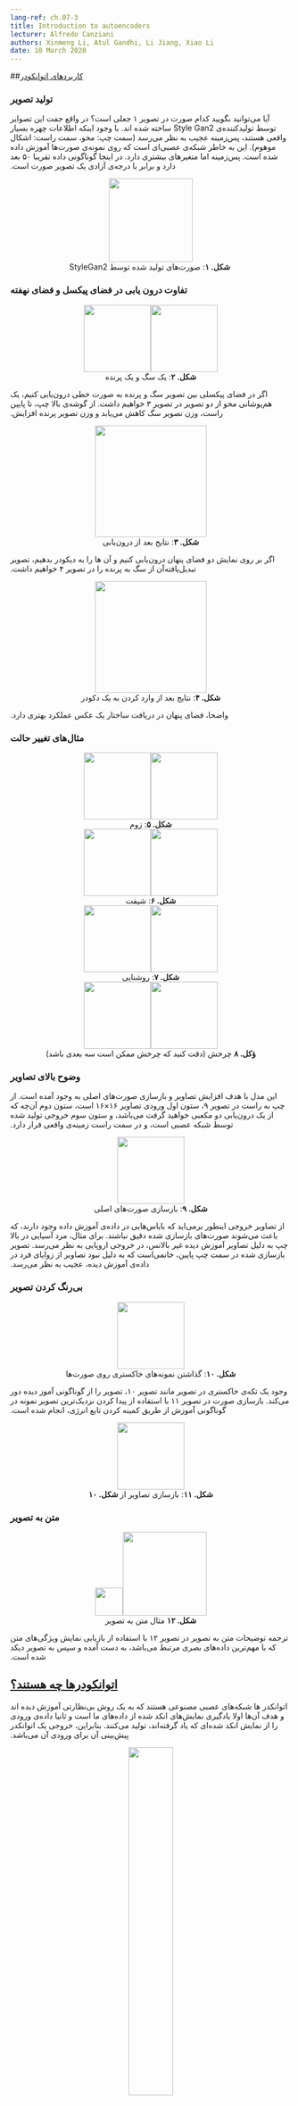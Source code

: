 ```yaml
---
lang-ref: ch.07-3
title: Introduction to autoencoders
lecturer: Alfredo Canziani
authors: Xinmeng Li, Atul Gandhi, Li Jiang, Xiao Li
date: 10 March 2020
---
```



<!--## [Application of autoencoders](https://www.youtube.com/watch?v=bggWQ14DD9M&t=55s)-->
##[کاربردهای اتوانکودر](https://www.youtube.com/watch?v=bggWQ14DD9M&t=55s)

<!--### Image generation-->
### تولید تصویر
<!--Can you tell which face is fake in Fig. 1? In fact, both of them are produced by the StyleGan2 generator. Although the facial details are very realistic, the background looks weird (left: blurriness, right: misshapen objects). This is because the neural network is trained on faces samples. The background then has a much higher variability. Here the data manifold has roughly 50 dimensions, equal to the degrees of freedom of a face image.-->
&#x202b; آیا می‌توانید بگویید کدام صورت در تصویر ۱ جعلی است؟ در واقع جفت این تصوایر توسط تولید‌کننده‌ی Style Gan2 ساخته شده اند. با وجود اینکه اطلاعات چهره بسیار واقعی هستند، پس‌زمینه عجیب به نظر می‌رسد (سمت چپ: محو، سمت راست: اشکال موهوم). این به خاطر شبکه‌ی عصبی‌ای است که روی نمونه‌ی صورت‌ها آموزش داده شده است. پس‌زمینه اما متغیر‌های بیشتری دارد. در اینجا گوناگونی داده تقریبا ۵۰ بعد دارد و برابر با درجه‌ی آزادی یک تصویر صورت است.
<center>
<img src="{{site.baseurl}}/images/week07/07-3/1_faces_gen.jpg" height="150px" /><br>
<!--<b>Fig. 1</b>: Faces generated from StyleGan2-->
&#x202b; <b>شکل. ۱</b>: صورت‌های تولید شده توسط StyleGan2
</center>


<!--### Difference of Interpolation in Pixel Space and Latent Space-->
### &#x202b; تفاوت درون یابی در فضای پیکسل و فضای نهفته
<center>
<img src="{{site.baseurl}}/images/week07/07-3/2_dog.jpg" height="120px"/><img src="{{site.baseurl}}/images/week07/07-3/2_bird.jpg" height="120px"/>
<br>
<!--<b>Fig. 2</b>: A dog and a bird-->
<b>شکل. ۲</b>: یک سگ و یک پرنده
</center>

<!--If we linearly interpolate between the dog and bird image (Fig. 2) in pixel space, we will get a fading overlay of two images in Fig. 3. From the top left to the bottom right, the weight of the dog image decreases and the weight of the bird image increases.-->
&#x202b;اگر در فضای پیکسلی بین تصویر سگ و پرنده به صورت خطی درون‌یابی کنیم، یک هم‌پوشانی محو از دو تصویر در تصویر ۳ خواهیم داشت. از گوشه‌ی بالا چپ، تا پایین راست، وزن تصویر سگ کاهش می‌یابد و وزن تصویر پرنده افزایش.
 
<center>
<img src="{{site.baseurl}}/images/week07/07-3/3_dog2bird.jpg" height="200px"/><br>
<!--<b>Fig. 3</b>: Results after interpolation-->
<b>شکل. ۳</b>: نتایج بعد از درون‌یابی
</center>

<!--If we interpolate on two latent space representation and feed them to the decoder, we will get the transformation from dog to bird in Fig. 4.-->
&#x202b; اگر بر روی نمایش دو فضای پنهان درون‌یابی کنیم و آن ها را به دیکودر بدهیم، تصویر تبدیل‌یافته‌آن از سگ به پرنده را در تصویر ۴ خواهیم داشت.
<center>
<img src="{{site.baseurl}}/images/week07/07-3/4_model_d2b.jpg" height="200px"/><br>
<!--<b>Fig. 4</b>: Results after feeding into decoder-->
<b>شکل. ۴</b>: نتایج بعد از وارد کردن به یک دکودر
</center>

<!--Obviously, latent space is better at capturing the structure of an image.-->
&#x202b; واضحا، فضای پنهان در دریافت ساختار یک عکس عملکرد بهتری دارد.

<!--### Transformation Examples-->
### مثال‌های تغییر حالت

<center>
<img src="{{site.baseurl}}/images/week07/07-3/5_zoom1.jpg
" height="120px"/><img src="{{site.baseurl}}/images/week07/07-3/5_zoom2.jpg
" height="120px"/>
<br>
<!--<b>Fig. 5</b>: Zoom-->
<b>شکل. ۵</b>: زوم
</center>

<center>
<img src="{{site.baseurl}}/images/week07/07-3/6_shift1.jpg
" height="120px"/><img src="{{site.baseurl}}/images/week07/07-3/6_shift2.jpg
" height="120px"/>
<br>
<!--<b>Fig. 6</b>: Shift-->
<b>شکل. ۶</b>: شیفت
</center>

<center>
<img src="{{site.baseurl}}/images/week07/07-3/7_bright1.jpg
" height="120px"/><img src="{{site.baseurl}}/images/week07/07-3/7_bright2.jpg" height="120px"/>
<br>
<!--<b>Fig. 7</b>: Brightness-->
<b>شکل. ۷</b>: روشنایی
</center>

<center>
<img src="{{site.baseurl}}/images/week07/07-3/8_rotation1.jpg" height="120px"/><img src="{{site.baseurl}}/images/week07/07-3/8_rotation2.jpg" height="120px"/>
<br>
<!--<b>Fig. 8</b>: Rotation (Note that the rotation could be 3D)-->
&#x202b;<b>ؤکل. ۸</b> چرخش (دقت کنید که چرخش ممکن است سه بعدی باشد)
</center>


<!--### Image Super-resolution-->
### وضوح بالای تصاویر
<!--This model aims to upscale images and reconstruct the original faces. From left to right in Fig. 9, the first column is the 16x16 input image, the second one is what you would get from a standard bicubic interpolation, the third is the output generated by the neural net, and on the right is the ground truth. (https://github.com/david-gpu/srez)-->
&#x202b; این مدل با هدف افزایش تصاویر و بازسازی صورت‌های اصلی به وجود آمده است. از چپ به راست در تصویر ۹، ستون اول ورودی تصاویر ۱۶×۱۶ است، ستون دوم آن‌چه که از یک درون‌یابی دو مکعبی خواهید گرفت می‌باشد، و ستون سوم خروجی تولید شده توسط شبکه عصبی است، و در سمت راست زمینه‌ی واقعی قرار دارد.
<center><img src="{{site.baseurl}}/images/week07/07-3/9_reconstruct.jpg" height="120px"/>
<br>
<!--<b>Fig. 9</b>: Reconstructing original faces-->
<b>شکل. ۹</b>: بازسازی صورت‌های اصلی
</center>

<!--From the output images, it is clear that there exist biases in the training data, which makes the reconstructed faces inaccurate. For example, the top left Asian man is made to look European in the output due to the imbalanced training images. The reconstructed face of the bottom left women looks weird due to the lack of images from that odd angle in the training data.-->
&#x202b; از تصاویر خروجی اینطور برمی‌اید که بایاس‌هایی در داده‌ی آموزش داده وجود دارند، که باعث می‌شوند صورت‌های بازسازی شده دقیق نباشند. برای مثال، مرد آسیایی در بالا چپ به دلیل تصاویر آموزش دیده غیر بالانس، در خروجی اروپایی به نظر می‌رسد. تصویر بازسازی شده در سمت چپ پایین، خانمی‌است که به دلیل نبود تصاویر از زوایای فرد در داده‌ی آموزش دیده، عجیب به نظر می‌رسد.

<!--### Image Inpainting-->
### &#x202b; بی‌رنگ کردن تصویر
<center>
<img src="{{site.baseurl}}/images/week07/07-3/10_facepatch.jpg" height="120px"/>
<br>
<!--<b>Fig. 10</b>: Putting grey patch on faces-->
<b>شکل. ۱۰</b>: گذاشتن نمونه‌های خاکستری روی صورت‌ها
</center>

<!--Putting a grey patch on the face like in Fig. 10 makes the image away from the training manifold. The face reconstruction in Fig. 11 is done by finding the closest sample image on the training manifold via Energy function minimization.-->
&#x202b; وجود یک تکه‌ی خاکستری در تصویر مانند تصویر ۱۰، تصویر را از گوناگونی آموز دیده دور می‌کند. بازسازی صورت در تصویر ۱۱ با استفاده از پیدا کردن نزدیک‌ترین تصویر نمونه در گوناگونی آموزش از طریق کمینه کردن تابع انرژی، انجام شده است.

<center>
<img src="{{site.baseurl}}/images/week07/07-3/11_fixfacepatch.jpg" height="120px"/>
<br>
<!--<b>Fig. 11</b>: Reconstructed image of <b>Fig. 10</b>-->
<b>شکل. ۱۱</b>: بازسازی تصاویر از <b>شکل. ۱۰</b>
</center>


<!--### Caption to Image-->
### متن به تصویر
<center>
<img src="{{site.baseurl}}/images/week07/07-3/12_caption.jpg" height="50px"/><img src="{{site.baseurl}}/images/week07/07-3/12_capimage.jpg" height="150px"/>
<br>
<!--<b>Fig. 12</b>: Caption to Image example-->
<b>شکل. ۱۲</b> مثال متن به تصویر
</center>

<!--The translation from text description to image in Fig. 12 is achieved by extracting text features representations associated with important visual information and then decoding them to images.-->
&#x202b; ترجمه‌ توضیحات متن به تصویر در تصویر ۱۲ با استفاده از بازیابی نمایش ویژگی‌های متن که با مهم‌ترین داده‌های بصری مرتبط می‌باشد، به دست آمده و سپس به تصویر دیکد شده است.

<!--## [What are autoencoders?](https://www.youtube.com/watch?v=bggWQ14DD9M&t=879s)-->
## &#x202b; [اتوانکودر‌ها چه هستند؟](https://www.youtube.com/watch?v=bggWQ14DD9M&t=879s)
<!--Autoencoders are artificial neural networks, trained in an unsupervised manner, that aim to first learn encoded representations of our data and then generate the input data (as closely as possible) from the learned encoded representations. Thus, the output of an autoencoder is its prediction for the input.-->
&#x202b; اتوانکدر ها شبکه‌های عصبی مصنوعی هستند که به یک روش بی‌نظارتی آموزش دیده اند و هدف آن‌ها اولا یادگیری نمایش‌های انکد شده از داده‌های ما است و ثانیا داده‌ی ورودی را از نمایش‌ انکد شده‌‌ای که یاد گرفته‌اند، تولید می‌کنند. بنابراین، خروجی یک اتوانکدر پیش‌بینی آن برای ورودی‌ آن می‌باشد.

<center>
<img src="{{site.baseurl}}/images/week07/07-3/13_ae_structure.png" width="40%"/> <br>
<!--<b>Fig. 13</b>: Architecture of a basic autoencoder<br>-->
<b>شکل. ۱۳</b>: معماری یک اتوانکودر پایه
</center>

<!--Fig. 13 shows the architecture of a basic autoencoder. As before, we start from the bottom with the input $\boldsymbol{x}$ which is subjected to an encoder (affine transformation defined by $\boldsymbol{W_h}$, followed by squashing). This results in the intermediate hidden layer $\boldsymbol{h}$. This is subjected to the decoder(another affine transformation defined by $\boldsymbol{W_x}$ followed by another squashing). This produces the output $\boldsymbol{\hat{x}}$, which is our model's prediction/reconstruction of the input. As per our convention, we say that this is a 3 layer neural network.-->
&#x202b; تصویر ۱۳ معماری یک اتوانکدر اولیه را نشان می‌دهد. مانند قبل، از پایین با ورودی .. که زیر نظر یک اتوانکدر است، شروع می‌کنیم (دگرگونی تعریف شده توسط ...، که توسط squashing دنبال شده). این در لایه‌ی مخفی میانی خود را نشان می‌دهد. این تحت نظر دیکودر است ( تبدیل تعریف شده‌ی دیگری.. که توسط یک Squashing دنبال می‌شود). این خروجی .. را تولید می‌کند، که پیش‌بینی/ بازسازی از ورودی مدلمان است. طبق قرارداد ما، می‌گوییم این یک شبکه عصبی ۳ لایه است.
<!--We can represent the above network mathematically by using the following equations:-->
&#x202b; شبکه‌ی بالا را به صورت ریاضی با استفاده از معادلات زیر نمایش می‌دهیم:

$$
\boldsymbol{h} = f(\boldsymbol{W_h}\boldsymbol{x} + \boldsymbol{b_h}) \\
\boldsymbol{\hat{x}} = g(\boldsymbol{W_x}\boldsymbol{h} + \boldsymbol{b_x})
$$

<!--We also specify the following dimensionalities:-->
&#x202b; ابعاد زیر را نیز مشخص می‌کنیم:
$$
\boldsymbol{x},\boldsymbol{\hat{x}} \in \mathbb{R}^n\\
\boldsymbol{h} \in \mathbb{R}^d\\
\boldsymbol{W_h} \in \mathbb{R}^{d \times n}\\
\boldsymbol{W_x} \in \mathbb{R}^{n \times d}\\
$$

<!--<b>Note:</b> In order to represent PCA, we can have tight weights (or tied weights) defined by $\boldsymbol{W_x}\ \dot{=}\ \boldsymbol{W_h}^\top$-->
<b>Note:</b> &#x202b; برای نمایش PCA، می‌توانیم وزن‌های ثابت (یا وزن‌های برابر) که توسط فرمول روبه رو تعریف می‌شود داشته باشیم:$\boldsymbol{W_x}\ \dot{=}\ \boldsymbol{W_h}^\top$

<!--## Why are we using autoencoders?-->
## چرا ما از اتوانکودرها استفاده میکنیم؟
<!--At this point, you may wonder what the point of predicting the input is and what are the applications of autoencoders.-->
&#x202b; در اینجا، ممکن است بخواهید بدانید که هدف از پیش‌بینی ورودی چیست و برنامه‌های خود رمزگذار چیست؟
<!--The primary applications of an autoencoder is for anomaly detection or image denoising. We know that an autoencoder's task is to be able to reconstruct data that lives on the manifold *i.e.* given a data manifold, we would want our autoencoder to be able to reconstruct only the input that exists in that manifold. Thus we constrain the model to reconstruct things that have been observed during training, and so any variation present in new inputs will be removed because the model would be insensitive to those kinds of perturbations.-->
&#x202b; کاربردهای اولیه‌ی یک اتوانکدر برای تشخیص ناهنجاری یا Denoising تصویر است. می‌دانیم که وظیفه‌ی یک اتوانکدر این است تا برای بازسازی داده‌ای که روی گوناگونی مانند یک گوناگونی داده، آمادگی داشته باشد، ما می‌خواهیم تا اتوانکدر ما، تنها بتواند ورودی‌ای که بر روی آن گوناگونی وجود دارد را بازسازی کند. بنابراین ما از مدل انتظار داریم تا آنچه را که در طول آزمایش مشاهده شده، بازسازی کند، و بنابراین هرگونه تغییر موجود در ورودی‌های جدید به علت عدم حساسیت نسبت به انواع اغتشاشات حذف خواهد شد.

<!--Another application of an autoencoder is as an image compressor. If we have an intermediate dimensionality $d$ lower than the input dimensionality $n$, then the encoder can be used as a compressor and the hidden representations (coded representations) would address all (or most) of the information in the specific input but take less space.-->
&#x202b; کاربرد دیگر یک اتوانکدر به عنوان یک متراکم‌کننده تصویر است. اگر ما یک بعد میانی D که کوچکتر از بعد ورودی n است، داشته باشیم، انکودر می‌تواند به عنوان یک متراکم کننده عمل کند و نمایش‌های مخفی (نمایش‌های کدگذاری شده) همه‌ی( یا بخشی) اطلاعات در یک ورودی مشخص در نظر می‌گیرند، اما فضای کمتری اشغال می‌کنند.

<!--## Reconstruction loss-->
##تلفات بازسازی

<!--Let us now look at the reconstruction losses that we generally use. The overall loss for the dataset is given as the average per sample loss i.e.-->
&#x202b; حال نگاهی به تلفات بازسازی که انجام دادیم بیاندازیم. تلفات کلی برای مجموعه‌دادگان در نظر گرفته شده، مساوی با میانگین تلفات هر نمونه در نظر گرفته شده‌ است.
$$
L = \frac{1}{m} \sum_{j=1}^m \ell(x^{(j)},\hat{x}^{(j)})
$$

<!--When the input is categorical, we could use the Cross-Entropy loss to calculate the per sample loss which is given by-->
&#x202b; وقتی ورودی دسته‌بندی شده است، ما می‌توانیم از تلف Cross-Entropy برای محاسبه‌ی تلف در هر نمونه که به صورت زیر داده شده است استفاده کنیم:

$$
\ell(\boldsymbol{x},\boldsymbol{\hat{x}}) = -\sum_{i=1}^n [x_i \log(\hat{x}_i) + (1-x_i)\log(1-\hat{x}_i)]
$$

<!--And when the input is real-valued, we may want to use the Mean Squared Error Loss given by-->
&#x202b; و وقتی ورودی دارای مقدار واقعی است، شاید بخواهیم تا از تلف MSE به صورت زیر استفاده کنیم:

$$
\ell(\boldsymbol{x},\boldsymbol{\hat{x}}) = \frac{1}{2} \lVert \boldsymbol{x} - \boldsymbol{\hat{x}} \rVert^2
$$


<!--## Under-/over-complete hidden layer-->
## کاملا تحت-/فوق- لایه‌ی مخفی
<!--When the dimensionality of the hidden layer $d$ is less than the dimensionality of the input $n$ then we say it is under complete hidden layer. And similarly, when $d>n$, we call it an over-complete hidden layer. Fig. 14 shows an under-complete hidden layer on the left and an over-complete hidden layer on the right.-->
&#x202b; وقتی که بعد لایه‌ی مخفی $d$ کمتر از بعد ورودی $n$ باشد، آنگا می‌گوییم که کاملا تحت (نظر) لایه‌ی مخفی هستیم. و به طور مشابه، وقتی $d$ از $n$ بزرگتر باشد، آن را فوق بر لایه‌ی مخفی (تاثیر گذار بر آن) می‌دانیم. تصویر ۱۴ یک کاملا تحت نظر لایه‌ی مخفی در سمت چپ و یک تاثیر گذار بر لایه‌ی مخفی در سمت راست را نشان می‌دهد.

<center>
<img src="{{site.baseurl}}/images/week07/07-3/14_over_under_complete.png" width="60%"/> <br>
<!--<b>Fig. 14</b>: An under-complete *vs.* an over-complete hidden layer<br>-->
<b>شکل. ۱۴</b>: یک لایه‌ی مخفی کاملا تخت در مقابل یک لایه‌ی مخفی کاملا فوق
</center>

<!--As discussed above, an under-complete hidden layer can be used for compression as we are encoding the information from input in fewer dimensions. On the other hand, in an over-complete layer, we use an encoding with higher dimensionality than the input. This makes optimization easier.-->
&#x202b; همانطور که در بالا مطرح شد، یک بعد کاملا زیر نظر لایه‌ی مخفی می‌تواند برای متراکم‌سازی از آن‌جایی که ما در حال انکد کردن اطلاعات از ورودی در ابعاد محدودتر هستیم، مورد استفاده قرار گیرد. در طرف دیگر، در یک بعد تاثیر گذار بر لایه‌ی مخفی، از انکد کردن با ابعاد بالاتر از ورودی استفاده می‌کنیم. این بهینه‌سازی را آسان‌تر می‌کند.

<!--Since we are trying to reconstruct the input, the model is prone to copying all the input features into the hidden layer and passing it as the output thus essentially behaving as an identity function. This needs to be avoided as this would imply that our model fails to learn anything. Hence, we need to apply some additional constraints by applying an information bottleneck. We do this by constraining the possible configurations that the hidden layer can take to only those configurations seen during training. This allows for a selective reconstruction (limited to a subset of the input space) and makes the model insensitive to everything not in the manifold.-->
&#x202b; تا زمانی که برای بازسازی ورودی در تلاشیم، مدل به کپی کردن تمام ویژگی‌های ورودی به لایه‌ی مخفی و ارسال آن به عنوان خروجی تمایل دارد، بنابراین به عنوان تابع همانی رفتار می‌کند. از آن‌جایی که این به معنای آن است که مدل ما قادر به یادگیری چیزی نیست، باید از این کار جلوگیری شود. بنابراین، نیاز است تا با ایجاد یک گلوگاه اطلاعاتی محدودیت‌های مازاد ایجاد کنیم. این کار را با محدود کردن تنظیمات ممکن که لایه‌های مخفی می‌توانند بگیرند به تنظیماتی که تنها در طول آموزش می‌توان داشت، انجام می‌دهیم. این منجر به یک بازسازی انتخابی (محدود به یک بستر فضای ورودی می‌شود) می‌شود و مدل را به تمام آن‌چیزی که در گوناگونی نیست، غیر حساس می‌کند.

<!--It is to be noted that an under-complete layer cannot behave as an identity function simply because the hidden layer doesn't have enough dimensions to copy the input. Thus an under-complete hidden layer is less likely to overfit as compared to an over-complete hidden layer but it could still overfit. For example, given a powerful encoder and a decoder, the model could simply associate one number to each data point and learn the mapping. There are several methods to avoid overfitting such as regularization methods, architectural methods, etc.-->
&#x202b; شایان ذکر است که لایه‌ی تحت نظر نمی‌تواند مانند یک تابع همانی رفتار کند، زیرا که لایه‌ی مخفی فضای کافی برای کپی کردن ورودی ندارد. بنابراین در یک لایه‌ی مخفی تحت نظر در مقایسه با یک لایه‌ی تاثیر گذار، کمتر توقع اوورفیت کردن داریم، اما هنوز امکان رخ دادن اوورفیت وجود دارد. برای مثال، با داشتن یک انکودر و دیکودر قوی، مدل به سادگی می‌تواند به هر نقطه‌ی داده یک عدد نسبت دهد و نگاشت را یاد بگیرد. راه‌های متعددی برای جلوگیری از اوور فیت مانند روش‌های مناسب‌سازی، معماری و غیره وجود دارد.

<!--## Denoising autoencoder-->
&#x202b; اتوانکودر Denoising


<!--Fig.15 shows the manifold of the denoising autoencoder and the intuition of how it works.-->
&#x202b; تصویر ۱۵ گوناگونی اتوانکودر Denoising و دیدگاه پشت عملکرد آن است.
<center>
<img src="{{site.baseurl}}/images/week07/07-3/15_denoising_ae.png" width="500px" /><br>
<!--<b>Fig. 15</b>: Denoising autoencoder<br>-->
<b>شکل. ۱۵</b>: اتوانکودر Denoising
</center>

<!--In this model, we assume we are injecting the same noisy distribution we are going to observe in reality, so that we can learn how to robustly recover from it.-->
&#x202b; در این مدل، فرض می‌کنیم همان توزیع اختلالی که در واقعیت می‌خواهیم مشاهده کنیم را تزریق می‌کنیم، بنابراین می‌توانیم یاد بگیریم چگونه به خوبی آن را بازیابی کنیم. با مقایسه‌ی ورودی و خروجی، می‌توانیم بگوییم داده‌هایی که روی گوناگونی قرار دارند حرکت نکرده‌اند، و نقاطی که خارج از گوناگونی هستند خیلی حرکت کرده‌اند.

<!--By comparing the input and output, we can tell that the points that already on the manifold data did not move, and the points that far away from the manifold moved a lot.-->

<!--Fig.16 gives the relationship between the input data and output data.-->
&#x202b; شکل. ۱۶ رابطه‌ی بیت داده ورودی و داده‌ی خروجی را به ما می‌دهد

<center>
<img src="{{site.baseurl}}/images/week07/07-3/16_relation1.png" width="350px" />
<img src="{{site.baseurl}}/images/week07/07-3/16_relation2.png" width="330px" />
<br>
<!--<b>Fig. 16</b>: Input and output of denoising autoencoder<br>-->
<b>ؤکل. ۱۶</b>: ورودی و خروجی اتوانکودر Denoising
</center>

<!--We can also use different colours to represent the distance of each input point moves, Fig.17 shows the diagram.-->
&#x202b; ما همچنین برای نمایش فاصله حرکت هر یک از نقاط ورودی از رنگ‌های مختلفی می‌توانیم استفاده کنیم. شکل. ۱۷ دیاگرام را نشان می‌دهد.

<center>
<img src="{{site.baseurl}}/images/week07/07-3/17_distance.png" width="500px" /><br>
<!--<b>Fig. 17</b>: Measuring the traveling distance of the input data<br>-->
<b>شکل. ۱۷</b>: اندازه‌گیری فاصله‌ی بین داده‌های ورودی
</center>

<!--The lighter the colour, the longer the distance a point travelled. From the diagram, we can tell that the points at the corners travelled close to 1 unit, whereas the points within the 2 branches didn't move at all since they are attracted by the top and bottom branches during the training process.-->
&#x202b; رنگ‌های روشن‌تر، نشان‌دهنده‌ی مسافت بیشتری که یک نقطه سفر کرده می‌باشند. از طریق تلگرام، می‌توانیم بگوییم که نقاط از کناره‌ها به نزدیکی ۱واحد آمده‌اند، در حالی‌که نقاط داخل دو شاخه به هیچ وجه حرکت نمی‌کنند، زیرا در طول فرآیند آموزش توسط شاخه‌های بالا و پایین جذب می‌شوند.

<!--## Contractive autoencoder-->
## اتوانکودر انقباضی

<!--Fig.18 shows the loss function of the contractive autoencoder and the manifold.-->
&#x202b; شکل. ۱۸ نشان‌دهنده‌ی تابع تلف اتوانکودر انقباضی و نمایش آن است.
<center>
<img src="{{site.baseurl}}/images/week07/07-3/18_contractive_ae.png" width="500px" /><br>
<!--<b>Fig. 18</b>: Contractive autoencoder <br>-->
<b>شکل. ۱۸</b>: اتوانکودر انقباضی
</center>

<!--The loss function contains the reconstruction term plus squared norm of the gradient of the hidden representation with respect to the input. Therefore, the overall loss will minimize the variation of the hidden layer given variation of the input. The benefit would be to make the model sensitive to reconstruction directions while insensitive to any other possible directions.-->
&#x202b;تابع تلف شامل بخش‌های بازسازی به اضافه نرم مربعات گرادیان لایه‌های مخفی با توجه به ورودی است. بنابراین، اتلاف کلی تغییرات لایه پنهان را با توجه به تنوع ورودی، کمینه می‌کند. مزیت آن در این است که این مدل نسبت به جهات بازسازی حساس باشد در حالی‌که نسبت به سایر جهات احتمالی حساس نیست.

<!--Fig.19 shows how these autoencoders work in general.-->
&#x202b; شکل. ۱۹ نشان دهندی این است که این اتوانکودرها به صورت کلی چگونه کار می‌کنند.

<center>
<img src="{{site.baseurl}}/images/week07/07-3/19_basic_ae.png" width="500px" /><br>
<!--<b>Fig. 19</b>: Basic autoencoder <br>-->
<b>شکل. ۱۹</b>: اتوانکودر پایه<br>
</center>

<!--The training manifold is a single-dimensional object going in three dimensions. Where $\boldsymbol{x}\in \boldsymbol{X}\subseteq\mathbb{R}^{n}$, the goal for autoencoder is to stretch down the curly line in one direction, where $\boldsymbol{z}\in \boldsymbol{Z}\subseteq\mathbb{R}^{d}$. As a result, a point from the input layer will be transformed to a point in the latent layer. Now we have the correspondence between points in the input space and the points on the latent space but do not have the correspondence between regions of the input space and regions of the latent space. Afterwards, we will utilize the decoder to transform a point from the latent layer to generate a meaningful output layer.-->
&#x202b; گوناگونی آموزش یک هدف تک بعدی است که به سه بعد می رود. جایی که .... ، هدف برای اتوانکودر گسترش دادن خط پیچی در یک جهت است، در جایی که... . به عنوان یک نتیجه، یک نقطه از لایه‌ی ورودی به یک نقطه در لایه‌ی مخفی تبدیل می‌شود. اکنون ارتباط بین نقاط در فضای ورودی و نقاط در فضای پنهان را داریم، اما ارتباط بین نواحی فضای ورودی و نواحی فضای مخفی را نداریم. پس از آن، باز یک دکودر برای تبدیل یک نقطه از لایه‌ی پنهان را برای تولید یک لایه‌ی خروجی معنی‌دار، استفاده می‌کنیم

<!--## [Implement autoencoder - Notebook](https://www.youtube.com/watch?v=bggWQ14DD9M&t=2491s)-->
## &#x202b; [پیاده‌سازی اتوانکودر-Notebook](https://www.youtube.com/watch?v=bggWQ14DD9M&t=2491s)

<!--The Jupyter Notebook can be found [here](https://github.com/Atcold/pytorch-Deep-Learning/blob/master/10-autoencoder.ipynb).-->
&#x202b; ژوپیتر نوتبوک را در اینجا می‌شود پیدا کرد [اینجا](https://github.com/Atcold/pytorch-Deep-Learning/blob/master/10-autoencoder.ipynb)

<!--In this notebook, we are going to implement a standard autoencoder and a denoising autoencoder and then compare the outputs.-->
&#x202b; در این نوت‌بوک، می‌خواهیم یک اتوانکودر استاندارد و یک اتوانکودر Denoising را پیاده‌سازی و سپس خروجی‌های آن‌ها را مقایسه کنیم.

<!--### Define autoencoder model architecture and reconstruction loss-->
&#x202b; در این نوت‌بوک، می‌خواهیم یک اتوانکودر استاندارد و یک اتوانکودر Denoising را پیاده‌سازی و سپس خروجی‌های آن‌ها را مقایسه کنیم.

<!--Using $28 \times 28$ image, and a 30-dimensional hidden layer. The transformation routine would be going from $784\to30\to784$. By applying hyperbolic tangent function to encoder and decoder routine, we are able to limit the output range to $(-1, 1)$. Mean Squared Error (MSE) loss will be used as the loss function of this model.-->
&#x202b; با استفاده از تصویر ...، و یک لایه‌ی مخفی ۳۰ بعدی. روتین تبدیل از .. به ... تبدیل می‌شود. با اعمال تابع تانژانت هیپربولیک به روتین اتوانکودر و دیکودر،‌قادریم تا محدوده‌ی خروجی را به .. محدود کنیم. تلف MSE برای استفاده به عنوان تابع اتلاف این مدل استفاده می‌شود.
```python=
class Autoencoder(nn.Module):
    def __init__(self):
        super().__init__()
        self.encoder = nn.Sequential(
            nn.Linear(n, d),
            nn.Tanh(),
        )
        self.decoder = nn.Sequential(
            nn.Linear(d, n),
            nn.Tanh(),
        )

    def forward(self, x):
        x = self.encoder(x)
        x = self.decoder(x)
        return x

model = Autoencoder().to(device)
criterion = nn.MSELoss()
```


<!--### Train standard autoencoder-->
### &#x202b; آموزش اتوانکودر استاندارد
<!--To train a standard autoencoder using PyTorch, you need put the following 5 methods in the training loop:-->
&#x202b; برای آموزش یک اتوانکودر استاندارد با استفاده از پای‌تورچ، نیاز است تا ۵ روش زیر را در حلقه‌ی آموزش به کار گیرید:

<!--#### Going forward:-->
### به جلو رفتن:

<!--1) Sending the input image through the model by calling `output = model(img)` . <br>-->
&#x202b; ۱) ارسال تصویر ورودی از طریق مدل با فراخوانی `output = model(img)` . <br>
  
<!--2) Compute the loss using: `criterion(output, img.data)`.-->
&#x202b; محاسبه‌ی تلفات با استفاده از: `criterion(output, img.data)`

<!--#### Going backward:-->
### به عقب رفتن:

<!--3) Clear the gradient to make sure we do not accumulate the value: `optimizer.zero_grad()`. <br>-->
&#x202b; ۳) 	 پاک‌سازی گرادیان برای اطمینان از انباشته نکردن مقدار :`optimizer.zero_grad()`. <br>

<!--4) Back propagation: `loss.backward()`<br>-->
&#x202b; ۴) Back Propagation: `loss.backward()`<br>

<!--5) Step backwards: `optimizer.step()`-->
&#x202b; قدم‌های رو به عقب: `optimizer.step()`

<!--Fig. 20 shows the output of the standard autoencoder.-->
شکل. ۲۰ خروجی اتوانکودر استاندارد را نشان می‌دهد.

<center>
<img src="{{site.baseurl}}/images/week07/07-3/21_output_stae.png" width="500px" /><br>
<!--<b>Fig. 20</b>: Output of standard autoencoder <br>-->
<b>شکل. ۲۰</b>: خروجی اتوانکودر استاندارد
</center>
<br/>


<!--### Train denoising autoencoder-->
### &#x202b; آموزش اتوانکودر Denoising

<!--For denoising autoencoder, you need to add the following steps:<br>-->
&#x202b; برای اتوانکودر Denoising، نیاز دارید تا گام‌های زیر را اضافه کنید: <br>

<!--1) Calling `nn.Dropout()` to randomly turning off neurons. <br>-->
&#x202b; ۱) فراخوانی `nn.Dropout()` برای  خاموش کردن تصادفی نورون‌ها. <br>

<!--2) Create noise mask: `do(torch.ones(img.shape))`.<br>-->
&#x202b; ۲) نقاب نویز بسازید: `do(torch.ones(img.shape))`.<br>

<!--3) Create bad images by multiply good images to the binary masks: `img_bad = (img * noise).to(device)`.-->
&#x202b; ۳) 	با ضرب تصاویر خوب در ماسک‌های باینری تصاویر بد بسازید. `img_bad = (img * noise).to(device)`
<!--Fig. 21 shows the output of the denoising autoencoder.-->
&#x202b; شکل. ۲۱ نشان دهنده‌ی خروجی اتوانکودر denoising است.
<center>
<img src="{{site.baseurl}}/images/week07/07-3/22_out_denoising_ae.png" width="500px" /><br>
<!--<b>Fig. 21</b>: Output of denoising autoencoder <br>-->
<b> شکل. ۲۱</b>: خروجی اتوانکودر Denoising
</center>


<!--### Kernels comparison-->
### &#x202b; مقایسه‌ی کرنل‌ها

<!--It is important to note that in spite of the fact that the dimension of the input layer is $28 \times 28 = 784$, a hidden layer with a dimension of 500 is still an over-complete layer because of the number of black pixels in the image.
Below are examples of kernels used in the trained under-complete standard autoencoder. Clearly, the pixels in the region where the number exists indicate the detection of some sort of pattern, while the pixels outside of this region are basically random. This indicates that the standard autoencoder does not care about the pixels outside of the region where the number is.-->
&#x202b; توجه به این نکته که بر خلاف اینکه ابعاد لایه‌ی ورودی ... است، یک لایه‌ی مخفی به ابعاد ۵۰۰ هنوز به خاطر تعداد پیکسل‌های سیاه در تصویر، لایه‌ی تاثیرگذار شناخته می‌شود. در زیر مثال‌هایی از کرنل‌هایی که در اتوانکودر استاندارد تحت نظر آموزش‌ دیده‌اند، داریم. به طور واضح، پیکسل‌ها در این ناحیه که اعداد موجودند، نشان‌دهنده تشخیص بخش‌هایی از الگو هستند، در حالیکه پیکسل‌های خارج از این ناحیه، اساسا تصادفی می‌باشند. این نشان‌دهنده‌ی این است که اتوانکودر‌های استاندارد به پیکسل‌های خارج از نواحی که اعداد هستند، اعتنایی نمی‌کنند.

<center>
<img src="{{site.baseurl}}/images/week07/07-3/AE_kernels.png" style="zoom: 40%; background-color:#DCDCDC;" /><br>
<!--<b>Figure 22:</b> Standard AE kernels.-->
<b>شکل. ۲۲</b>کرنل‌های AE استاندارد
</center>

<!--On the other hand, when the same data is fed to a denoising autoencoder where a dropout mask is applied to each image before fitting the model, something different happens. Every kernel that learns a pattern sets the pixels outside of the region where the number exists to some constant value. Because a dropout mask is applied to the images, the model now cares about the pixels outside of the number’s region.-->
&#x202b; از طرف دیگر، وقتی که همان داده به اتوانکودر Denoising در جایی که یک ماسک Dropout به هر تصویر قبل از فیت شدن به مدل داده شده‌است، چیز متفاوتی رخ می‌دهد. هر کرنل که یک الگو یاد می‌گیرد، پیکسل‌های خارج از نواحی را در جایی که در آن تعداد حدودا ثابت‌ است، تنظیم می‌کند. به خاطر ماسک Dropout ای که به تصاویر اعمال شده، مدل اکنون به پیکسل‌های خارج از محدوده‌ی اعداد نیز اهمیت می‌دهد.
<center>
<img src="{{site.baseurl}}/images/week07/07-3/denoiser_kernels.png" style="zoom: 50%; background-color:#DCDCDC;" /><br>
<!--<b>Figure 23:</b> Denoising AE kernels.-->
<b> شگل. ۲۳</b>: کرنل‌های AE denoising
</center>

<!--Compared to the state of the art, our autoencoder actually does better!! You can see the results below.-->
&#x202b; در مقایسه با State of the art، اتوانکودر ما عملکرد بهتری دارد!! نتایج آن را در زیر می‌توانید ببینید.

<center>
<img src="{{site.baseurl}}/images/week07/07-3/AE_output.png" style="zoom: 40%; background-color:#DCDCDC;" /><br>
<!--<b>Figure 24:</b> Input data (MNIST digits).-->
<b> ؤکل ۲۴</b>: داده ورودی (MNIST digits)
</center>

<center>
<img src="{{site.baseurl}}/images/week07/07-3/denoiser_output.png" style="zoom: 40%; background-color:#DCDCDC;" /><br>
<!--<b>Figure 25:</b> Denoising AE reconstructions.-->
<b>شکل ۲۵</b>: بازسازی AE Denoising
</center>

<center>
<img src="{{site.baseurl}}/images/week07/07-3/telea_output.png" style="zoom: 40%; background-color:#DCDCDC;" /><br>
<!--<b>Figure 26:</b> Telea inpainting output.-->
<b>شکل ۲۶</b>: خروجی بی‌رنگ تله
</center>

<center>
<img src="{{site.baseurl}}/images/week07/07-3/navier-stokes_output.png" style="zoom: 40%; background-color:#DCDCDC;" /><br>
<!--<b>Figure 27:</b> Navier-Stokes inpainting output.-->
<b>شکل ۲۷</b>: خروجی بی رنگ Navier-Stokes
</center>
